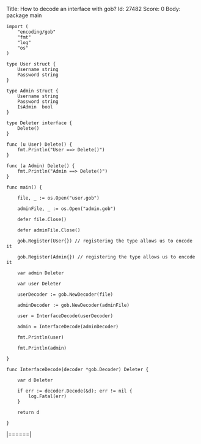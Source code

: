 Title: How to decode an interface with gob?
Id: 27482
Score: 0
Body:
    package main

    import (
        "encoding/gob"
        "fmt"
        "log"
        "os"
    )

    type User struct {
        Username string
        Password string
    }

    type Admin struct {
        Username string
        Password string
        IsAdmin  bool
    }

    type Deleter interface {
        Delete()
    }

    func (u User) Delete() {
        fmt.Println("User ==> Delete()")
    }

    func (a Admin) Delete() {
        fmt.Println("Admin ==> Delete()")
    }

    func main() {

        file, _ := os.Open("user.gob")

        adminFile, _ := os.Open("admin.gob")

        defer file.Close()

        defer adminFile.Close()

        gob.Register(User{}) // registering the type allows us to encode it

        gob.Register(Admin{}) // registering the type allows us to encode it

        var admin Deleter

        var user Deleter

        userDecoder := gob.NewDecoder(file)

        adminDecoder := gob.NewDecoder(adminFile)

        user = InterfaceDecode(userDecoder)

        admin = InterfaceDecode(adminDecoder)

        fmt.Println(user)

        fmt.Println(admin)

    }

    func InterfaceDecode(decoder *gob.Decoder) Deleter {

        var d Deleter

        if err := decoder.Decode(&d); err != nil {
            log.Fatal(err)
        }

        return d

    }

|======|
